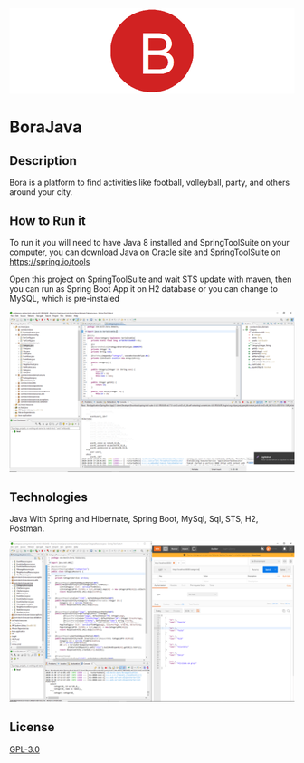 ![](logo.png)

# BoraJava

## Description

Bora is a platform to find activities like football, volleyball, party, and others around your city.

## How to Run it

To run it you will need to have Java 8 installed and SpringToolSuite on your computer,
you can download Java on Oracle site and SpringToolSuite on https://spring.io/tools

Open this project on SpringToolSuite and wait STS update with maven, then you can run as 
Spring Boot App it on H2
database or you can change to MySQL, which is pre-instaled

![](Java.png)

## Technologies

Java With Spring and Hibernate, Spring Boot, MySql, Sql, STS, H2, Postman.

![](Java4.png)

## License
[GPL-3.0](https://www.gnu.org/licenses/gpl-3.0.en.html)
